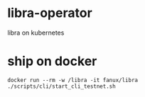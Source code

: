 # libra-operator
libra on kubernetes

# ship on docker
```
docker run --rm -w /libra -it fanux/libra  ./scripts/cli/start_cli_testnet.sh 
```
